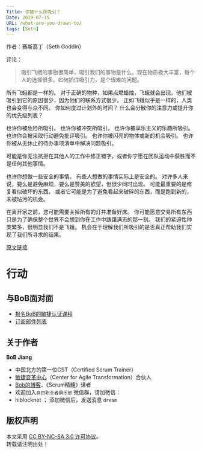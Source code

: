 ```yaml
---
Title: 你被什么所吸引？
Date: 2019-07-15
URL: /what-are-you-drawn-to/
tags: [Seth]
---
```


作者：赛斯高丁（Seth Goddin）

评论：
> 吸引飞蛾的事物很简单，吸引我们的事物是什么。现在物质极大丰富，每个人的选择很多。如何抓住吸引力，是个很难的问题。

所有飞蛾都是一样的。
对于正确的物种，如果点燃蜡烛，飞蛾就会出现。他们被吸引到它的原因很少，因为他们的联系方式很少。
正如飞蛾似乎是一样的，人类也会变得与众不同。
你如何度过计划外的时间？
什么会分散你的注意力或提升你的优先级列表？

也许你被危险所吸引。
也许你被冲突所吸引。
也许你被享乐主义的乐趣所吸引。
也许你会被采取行动避免批评吸引。
也许你被闪亮的物体或新的机会吸引。
也许你被从无休止的待办事项清单中解决问题吸引。

可能是你无法抗拒在其他人的工作中修正错字，或者你宁愿在团队运动中获胜而不是任何其他事情。

也许你想做一些安全的事情。
有些人想做的事情实际上是安全的。
对许多人来说，要么是避免麻烦，要么是赞美的欲望，但很少同时出现。
可能最重要的是修复看似破坏的东西。
或者它可能是为了避免看起来破碎的东西，而是跑到新的，未被玷污的机会。

在离开家之前，您可能需要关掉所有的灯并准备好床。
你可能愿意交易所有东西只是为了确保整个世界不会想到你在工作中踌躇满志的那一刻。
我们的紧迫性种类繁多，很明显我们不是飞蛾。
机会在于理解我们所吸引的是否真正帮助我们实现了我们所寻求的结果。

[原文链接](https://seths.blog/2019/07/what-are-you-drawn-to/)

# 行动

## 与BoB面对面
- [报名BoB的敏捷认证课程](https://appmopev1px9533.h5.xiaoeknow.com/homepage)
- [订阅邮件列表](https://tinyletter.com/bobjiang)

## 关于作者
**BoB Jiang**

- 中国北方的第一位CST（Certified Scrum Trainer）  
- [敏捷变革中心](https://www.c4at.cn/)（Center for Agile Transformation）合伙人  
- [Bob的博客](https://www.bobjiang.com)、《Scrum精髓》译者
- 欢迎加入`自由职业者俱乐部` 微信群，请加微信：
- hiblocknet  ； 添加微信后，发送消息 `dream`

## 版权声明

本文采用 [CC BY-NC-SA 3.0 许可协议](https://creativecommons.org/licenses/by-nc-sa/3.0/deed.zh)。  
转载请注明出处！

